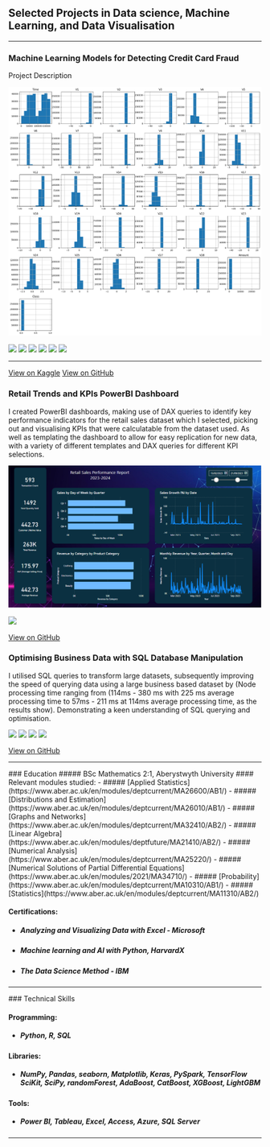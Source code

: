 ## Selected Projects in Data science, Machine Learning, and Data Visualisation
---
### Machine Learning Models for Detecting Credit Card Fraud

Project Description

![Code](Docs/assets/Classdistribution.png)

[![](https://img.shields.io/badge/python-3670A0?style=for-the-badge&logo=python&logoColor=ffdd54)](#)
[![](https://img.shields.io/badge/Keras-%23D00000.svg?style=for-the-badge&logo=Keras&logoColor=white)](#)
[![](https://img.shields.io/badge/Matplotlib-%23ffffff.svg?style=for-the-badge&logo=Matplotlib&logoColor=black)](#)
[![](https://img.shields.io/badge/numpy-%23013243.svg?style=for-the-badge&logo=numpy&logoColor=white)](#)
[![](https://img.shields.io/badge/scikit--learn-%23F7931E.svg?style=for-the-badge&logo=scikit-learn&logoColor=white)](#)
[![](https://img.shields.io/badge/jupyter-%23FA0F00.svg?style=for-the-badge&logo=jupyter&logoColor=white)](#)

---
[View on Kaggle](https://www.kaggle.com/code/tom1123/machine-learning-models-to-detect-fraud) [View on GitHub]()

### Retail Trends and KPIs PowerBI Dashboard

I created PowerBI dashboards, making use of DAX queries to identify key performance indicators for the retail sales dataset which I selected, picking out and visualising KPIs that were calculatable from the dataset used. As well as templating the dashboard    to allow for easy replication for new data, with a variety of different templates and DAX queries for different KPI selections.

![Dashboard](Docs/assets/dashboard.png)

[![](https://img.shields.io/badge/power_bi-F2C811?style=for-the-badge&logo=powerbi&logoColor=black)](#)

[View on GitHub](https://github.com/GHtjm/Retail-Sales-PowerBI)

### Optimising Business Data with SQL Database Manipulation
I utilised SQL queries to transform large datasets, subsequently improving the speed of querying data using a large business based dataset by (Node processing time ranging from (114ms - 380 ms with 225 ms average processing time to 57ms - 211 ms at 114ms average processing time, as the results show). Demonstrating a keen understanding of SQL querying and optimisation.

[![](https://img.shields.io/badge/mysql-4479A1.svg?style=for-the-badge&logo=mysql&logoColor=white)](#)
[![](https://img.shields.io/badge/postgres-%23316192.svg?style=for-the-badge&logo=postgresql&logoColor=white)](#)
[![](https://img.shields.io/badge/sqlite-%2307405e.svg?style=for-the-badge&logo=sqlite&logoColor=white)](#)
[![](https://img.shields.io/badge/Microsoft_Excel-217346?style=for-the-badge&logo=microsoft-excel&logoColor=white)](#)

[View on GitHub](https://github.com/GHtjm/Optimising-Business-Data-with-SQL-Database-Manipulation)

<hr size=20>
### Education
##### BSc Mathematics 2:1,  Aberystwyth University
#### Relevant modules studied:
- ##### [Applied Statistics](https://www.aber.ac.uk/en/modules/deptcurrent/MA26600/AB1/)
- ##### [Distributions and Estimation](https://www.aber.ac.uk/en/modules/deptcurrent/MA26010/AB1/)
- ##### [Graphs and Networks](https://www.aber.ac.uk/en/modules/deptcurrent/MA32410/AB2/)
- ##### [Linear Algebra](https://www.aber.ac.uk/en/modules/deptfuture/MA21410/AB2/)
- ##### [Numerical Analysis](https://www.aber.ac.uk/en/modules/deptcurrent/MA25220/)
- ##### [Numerical Solutions of Partial Differential Equations](https://www.aber.ac.uk/en/modules/2021/MA34710/)
- ##### [Probability](https://www.aber.ac.uk/en/modules/deptcurrent/MA10310/AB1/)
- ##### [Statistics](https://www.aber.ac.uk/en/modules/deptcurrent/MA11310/AB2/)


#### Certifications:
- ##### Analyzing and Visualizing Data with Excel - Microsoft
- ##### Machine learning and AI with Python, HarvardX
- ##### The Data Science Method - IBM

<hr size=20>
### Technical Skills

#### Programming: 
- ##### Python, R, SQL 

#### Libraries: 
- ##### NumPy, Pandas, seaborn, Matplotlib, Keras, PySpark, TensorFlow SciKit, SciPy, randomForest, AdaBoost, CatBoost, XGBoost, LightGBM

#### Tools: 
- ##### Power BI, Tableau, Excel, Access, Azure, SQL Server

<hr size=20>

